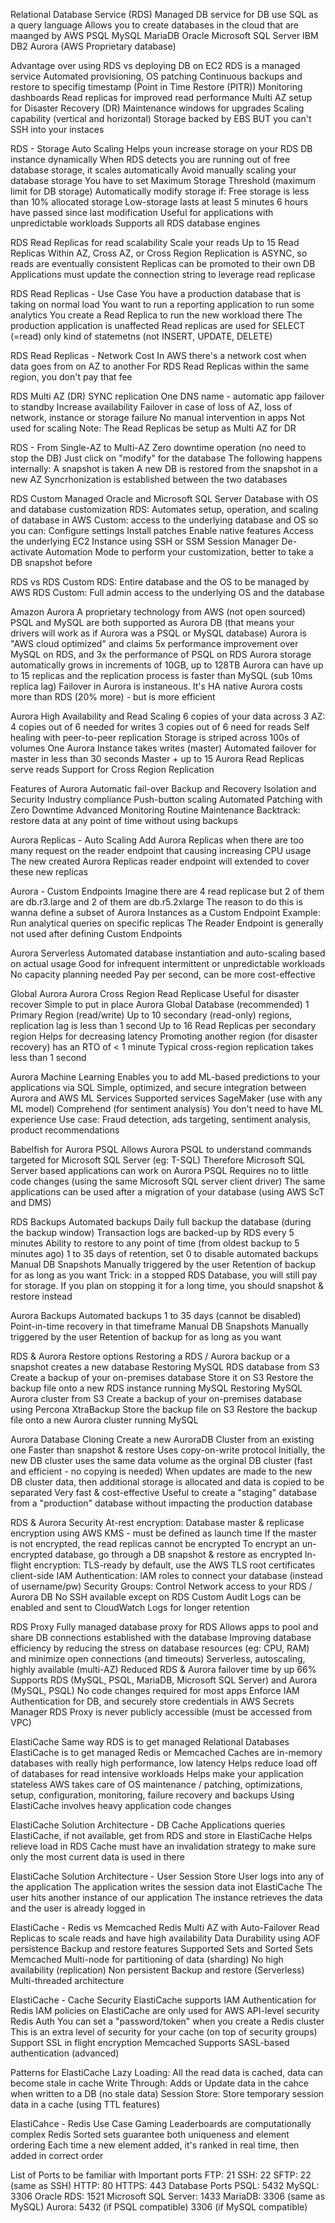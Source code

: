 Relational Database Service (RDS)
    Managed DB service for DB use SQL as a query language
    Allows you to create databases in the cloud that are maanged by AWS
        PSQL
        MySQL
        MariaDB
        Oracle
        Microsoft SQL Server
        IBM DB2
        Aurora (AWS Proprietary database)

Advantage over using RDS vs deploying DB on EC2
    RDS is a managed service
        Automated provisioning, OS patching
        Continuous backups and restore to specifig timestamp (Point in Time Restore (PITR))
        Monitoring dashboards
        Read replicas for improved read performance
        Multi AZ setup for Disaster Recovery (DR)
        Maintenance windows for upgrades
        Scaling capability (vertical and horizontal)
        Storage backed by EBS
    BUT you can't SSH into your instaces

RDS - Storage Auto Scaling
    Helps youn increase storage on your RDS DB instance dynamically
    When RDS detects you are running out of free database storage, it scales automatically
    Avoid manually scaling your database storage
    You have to set Maximum Storage Threshold (maximum limit for DB storage)
    Automatically modify storage if:
        Free storage is less than 10% allocated storage
        Low-storage lasts at least 5 minutes
        6 hours have passed since last modification
    Useful for applications with unpredictable workloads
    Supports all RDS database engines

RDS Read Replicas for read scalability
    Scale your reads
    Up to 15 Read Replicas
    Within AZ, Cross AZ, or Cross Region
    Replication is ASYNC, so reads are eventually consistent
    Replicas can be promoted to their own DB
    Applications must update the connection string to leverage read replicase
    
RDS Read Replicas - Use Case
    You have a production database that is taking on normal load
    You want to run a reporting application to run some analytics
    You create a Read Replica to run the new workload there
    The production application is unaffected
    Read replicas are used for SELECT (=read) only kind of statemetns (not INSERT, UPDATE, DELETE)

RDS Read Replicas - Network Cost
    In AWS there's a network cost when data goes from on AZ to another
    For RDS Read Replicas within the same region, you don't pay that fee

RDS Multi AZ (DR)
    SYNC replication
    One DNS name - automatic app failover to standby
    Increase availability
    Failover in case of loss of AZ, loss of network, instance or storage failure
    No manual intervention in apps
    Not used for scaling
    Note: The Read Replicas be setup as Multi AZ for DR

RDS - From Single-AZ to Multi-AZ
    Zero downtime operation (no need to stop the DB)
    Just click on "modify" for the database
    The following happens internally:
        A snapshot is taken
        A new DB is restored from the snapshot in a new AZ
        Syncrhonization is established between the two databases

RDS Custom
    Managed Oracle and Microsoft SQL Server Database with OS and database customization
    RDS: Automates setup, operation, and scaling of database in AWS
    Custom: access to the underlying database and OS so you can:
        Configure settings
        Install patches
        Enable native features
        Access the underlying EC2 Instance using SSH or SSM Session Manager
    De-activate Automation Mode to perform your customization, better to take a DB snapshot before

RDS vs RDS Custom
    RDS: Entire database and the OS to be managed by AWS
    RDS Custom: Full admin access to the underlying OS and the database

Amazon Aurora
    A proprietary technology from AWS (not open sourced)
    PSQL and MySQL are both supported as Aurora DB (that means your drivers will work as if Aurora was a PSQL or MySQL database)
    Aurora is "AWS cloud optimized" and claims 5x performance improvement over MySQL on RDS, and 3x the performance of PSQL on RDS
    Aurora storage automatically grows in increments of 10GB, up to 128TB
    Aurora can have up to 15 replicas and the replication process is faster than MySQL (sub 10ms replica lag)
    Failover in Aurora is instaneous. It's HA native
    Aurora costs more than RDS (20% more) - but is more efficient

Aurora High Availability and Read Scaling
    6 copies of your data across 3 AZ:
        4 copies out of 6 needed for writes
        3 copies out of 6 need for reads
        Self healing with peer-to-peer replication
        Storage is striped across 100s of volumes
    One Aurora Instance takes writes (master)
    Automated failover for master in less than 30 seconds
    Master + up to 15 Aurora Read Replicas serve reads
    Support for Cross Region Replication

Features of Aurora
    Automatic fail-over
    Backup and Recovery
    Isolation and Security
    Industry compliance
    Push-button scaling
    Automated Patching with Zero Downtime
    Advanced Monitoring
    Routine Maintenance
    Backtrack: restore data at any point of time without using backups

Aurora Replicas - Auto Scaling
    Add Aurora Replicas when there are too many request on the reader endpoint that causing increasing CPU usage
    The new created Aurora Replicas reader endpoint will extended to cover these new replicas

Aurora - Custom Endpoints
    Imagine there are 4 read replicase but 2 of them are db.r3.large and 2 of them are db.r5.2xlarge
    The reason to do this is wanna define a subset of Aurora Instances as a Custom Endpoint
    Example: Run analytical queries on specific replicas
    The Reader Endpoint is generally not used after defining Custom Endpoints

Aurora Serverless
    Automated database instantiation and auto-scaling based on actual usage
    Good for infrequent intermittent or unpredictable workloads
    No capacity planning needed
    Pay per second, can be more cost-effective

Global Aurora
    Aurora Cross Region Read Replicase
        Useful for disaster recover
        Simple to put in place
    Aurora Global Database (recommended)
        1 Primary Region (read/write)
        Up to 10 secondary (read-only) regions, replication lag is less than 1 second
        Up to 16 Read Replicas per secondary region
        Helps for decreasing latency
        Promoting another region (for disaster recovery) has an RTO of < 1 minute
        Typical cross-region replication takes less than 1 second

Aurora Machine Learning
    Enables you to add ML-based predictions to your applications via SQL
    Simple, optimized, and secure integration between Aurora and AWS ML Services
    Supported services
        SageMaker (use with any ML model)
        Comprehend (for sentiment analysis)
    You don't need to have ML experience
    Use case: Fraud detection, ads targeting, sentiment analysis, product recommendations

Babelfish for Aurora PSQL
    Allows Aurora PSQL to understand commands targeted for Microsoft SQL Server (eg: T-SQL)
    Therefore Microsoft SQL Server based applications can work on Aurora PSQL
    Requires no to little code changes (using the same Microsoft SQL server client driver)
    The same applications can be used after a migration of your database (using AWS ScT and DMS)

RDS Backups
    Automated backups
        Daily full backup the database (during the backup window)
        Transaction logs are backed-up by RDS every 5 minutes
        Ability to restore to any point of time (from oldest backup to 5 minutes ago)
        1 to 35 days of retention, set 0 to disable automated backups
    Manual DB Snapshots
        Manually triggered by the user
        Retention of backup for as long as you want
    Trick: in a stopped RDS Database, you will still pay for storage. If you plan on stopping it for a long time, you should snapshot & restore instead

Aurora Backups
    Automated backups
        1 to 35 days (cannot be disabled) 
        Point-in-time recovery in that timeframe
    Manual DB Snapshots
        Manually triggered by the user
        Retention of backup for as long as you want

RDS & Aurora Restore options
    Restoring a RDS / Aurora backup or a snapshot creates a new database
    Restoring MySQL RDS database from S3
        Create a backup of your on-premises database
        Store it on S3
        Restore the backup file onto a new RDS instance running MySQL
    Restoring MySQL Aurora cluster from S3
        Create a backup of your on-premises database using Percona XtraBackup
        Store the backup file on S3
        Restore the backup file onto a new Aurora cluster running MySQL

Aurora Database Cloning
    Create a new AuroraDB Cluster from an existing one
    Faster than snapshot & restore
    Uses copy-on-write protocol
        Initially, the new DB cluster uses the same data volume as the orginal DB cluster (fast and efficient - no copying is needed)
        When updates are made to the new DB cluster data, then additional storage is allocated and data is copied to be separated
    Very fast & cost-effective
    Useful to create a "staging" database from a "production" database without impacting the production database

RDS & Aurora Security
    At-rest encryption:
        Database master & replicase encryption using AWS KMS - must be defined as launch time
        If the master is not encrypted, the read replicas cannot be encrypted
        To encrypt an un-encrypted database, go through a DB snapshot & restore as encrypted
    In-flight encryption: TLS-ready by default, use the AWS TLS root certificates client-side
    IAM Authentication: IAM roles to connect your database (instead of username/pw)
    Security Groups: Control Network access to your RDS / Aurora DB
    No SSH available except on RDS Custom
    Audit Logs can be enabled and sent to CloudWatch Logs for longer retention

RDS Proxy
    Fully managed database proxy for RDS
    Allows apps to pool and share DB connections established with the database
    Improving database efficiency by reducing the stress on database resources (eg: CPU, RAM) and minimize open connections (and timeouts)
    Serverless, autoscaling, highly available (multi-AZ)
    Reduced RDS & Aurora failover time by up 66%
    Supports RDS (MySQL, PSQL, MariaDB, Microsoft SQL Server) and Aurora (MySQL, PSQL)
    No code changes required for most apps
    Enforce IAM Authentication for DB, and securely store credentials in AWS Secrets Manager
    RDS Proxy is never publicly accessible (must be accessed from VPC)

ElastiCache
    Same way RDS is to get managed Relational Databases
    ElastiCache is to get managed Redis or Memcached
    Caches are in-memory databases with really high performance, low latency
    Helps reduce load off of databases for read intensive workloads
    Helps make your application stateless
    AWS takes care of OS maintenance / patching, optimizations, setup, configuration, monitoring, failure recovery and backups
    Using ElastiCache involves heavy application code changes

ElastiCache Solution Architecture - DB Cache
    Applications queries ElastiCache, if not available, get from RDS and store in ElastiCache
    Helps relieve load in RDS
    Cache must have an invalidation strategy to make sure only the most current data is used in there

ElastiCache Solution Architecture - User Session Store
    User logs into any of the application
    The application writes the session data inot ElastiCache
    The user hits another instance of our application
    The instance retrieves the data and the user is already logged in

ElastiCache - Redis vs Memcached
    Redis
        Multi AZ with Auto-Failover
        Read Replicas to scale reads and have high availability
        Data Durability using AOF persistence
        Backup and restore features
        Supported Sets and Sorted Sets
    Memcached
        Multi-node for partitioning of data (sharding)
        No high availability (replication)
        Non persistent
        Backup and restore (Serverless)
        Multi-threaded architecture

ElastiCache - Cache Security
    ElastiCache supports IAM Authentication for Redis
    IAM policies on ElastiCache are only used for AWS API-level security
    Redis Auth
        You can set a "password/token" when you create a Redis cluster
        This is an extra level of security for your cache (on top of security groups)
        Support SSL in flight encryption
    Memcached
        Supports SASL-based authentication (advanced)

Patterns for ElastiCache
    Lazy Loading: All the read data is cached, data can become stale in cache
    Write Through: Adds or Update data in the cahce when written to a DB (no stale data)
    Session Store: Store temporary session data in a cache (using TTL features)
    
ElastiCahce - Redis Use Case
    Gaming Leaderboards are computationally complex
    Redis Sorted sets guarantee both uniqueness and element ordering
    Each time a new element added, it's ranked in real time, then added in correct order

List of Ports to be familiar with
    Important ports
        FTP: 21
        SSH: 22
        SFTP: 22 (same as SSH)
        HTTP: 80
        HTTPS: 443
    Database Ports
        PSQL: 5432
        MySQL: 3306
        Oracle RDS: 1521
        Microsoft SQL Server: 1433
        MariaDB: 3306 (same as MySQL)
        Aurora: 
            5432 (if PSQL compatible)
            3306 (if MySQL compatible)

